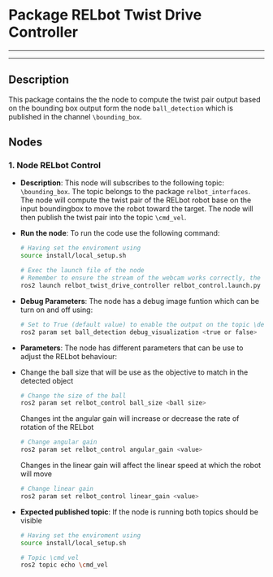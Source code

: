 # Package RELbot Twist Drive Controller
---
---
## Description

This package contains the the node to compute the twist pair output based on the bounding box output form the node ```ball_detection``` which is published in the channel ```\bounding_box```.

## Nodes

### 1. Node RELbot Control
 - **Description**: This node will subscribes to the following topic: ```\bounding_box```. The topic belongs to the package ```relbot_interfaces```. The node will compute the twist pair of the RELbot robot base on the input boundingbox to move the robot toward the target. The node will then publish the twist pair into the topic ```\cmd_vel```.
   
- **Run the node**: To run the code use the following command:

   ```bash
   # Having set the enviroment using 
   source install/local_setup.sh

   # Exec the launch file of the node
   # Remember to ensure the stream of the webcam works correctly, the launch file will run both cam2image and ball_detection nodes.
   ros2 launch relbot_twist_drive_controller relbot_control.launch.py
   ```

- **Debug Parameters**: The node has a debug image funtion which can be turn on and off using:

   ```bash
   # Set to True (default value) to enable the output on the topic \debug_image
   ros2 param set ball_detection debug_visualization <true or false>
   ```
   
- **Parameters**: The node has different parameters that can be use to adjust the RELbot behaviour:
- 
   Change the ball size that will be use as the objective to match in the detected object
   ```bash
   # Change the size of the ball
   ros2 param set relbot_control ball_size <ball size>
   ```

   Changes int the angular gain will increase or decrease the rate of rotation of the RELbot
   ```bash
   # Change angular gain 
   ros2 param set relbot_control angular_gain <value>
   ```
   Changes in the linear gain will affect the linear speed at which the robot will move   
   ```bash
   # Change linear gain 
   ros2 param set relbot_control linear_gain <value>
   ```
   
- **Expected published topic**: If the node is running both topics should be visible

   ```bash
   # Having set the enviroment using 
   source install/local_setup.sh

   # Topic \cmd_vel
   ros2 topic echo \cmd_vel
   ```

